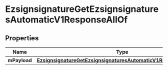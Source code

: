 

# EzsignsignatureGetEzsignsignaturesAutomaticV1ResponseAllOf


## Properties

| Name | Type | Description | Notes |
|------------ | ------------- | ------------- | -------------|
|**mPayload** | [**EzsignsignatureGetEzsignsignaturesAutomaticV1ResponseMPayload**](EzsignsignatureGetEzsignsignaturesAutomaticV1ResponseMPayload.md) |  |  |



